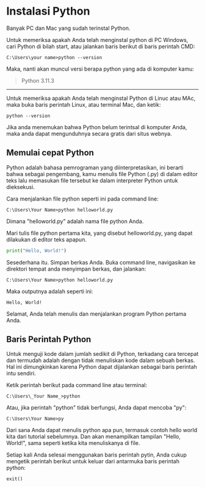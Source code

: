 # Instalasi Python
Banyak PC dan Mac yang sudah terinstal Python.

Untuk memeriksa apakah Anda telah menginstal python di PC Windows, cari Python di bilah start, atau jalankan baris berikut di baris perintah CMD:

```shell
C:\Users\your name>python --version
```
Maka, nanti akan muncul versi berapa python yang ada di komputer kamu:
> Python 3.11.3

---
Untuk memeriksa apakah Anda telah menginstal Python di Linuc atau MAc, maka buka baris perintah Linux, atau terminal Mac, dan ketik:

```shell
python --version
```

Jika anda menemukan bahwa Python belum terintsal di komputer Anda, maka anda dapat mengunduhnya secara gratis dari situs webnya.

## Memulai cepat Python
Python adalah bahasa pemrograman yang diinterpretasikan, ini berarti bahwa sebagai pengembang, kamu menulis file Python (.py) di dalam editor teks lalu memasukan file tersebut ke dalam interpreter Python untuk dieksekusi.

Cara menjalankan file python seperti ini pada command line:

```shell
C:\Users\Your Name>python helloworld.py
```

Dimana "helloworld.py" adalah nama file python Anda.

Mari tulis file python pertama kita, yang disebut helloworld.py, yang dapat dilakukan di editor teks apapun.

```py
print("Hello, World!")
```

Sesederhana itu. Simpan berkas Anda. Buka command line, navigasikan ke direktori tempat anda menyimpan berkas, dan jalankan:

```shell
C:\Users\Your Name>python helloworld.py
```

Maka outputnya adalah seperti ini:

```
Hello, World!
```

Selamat, Anda telah menulis dan menjalankan program Python pertama Anda.
## Baris Perintah Python
Untuk menguji kode dalam jumlah sedikit di Python, terkadang cara tercepat dan termudah adalah dengan tidak menuliskan kode dalam sebuah berkas. Hal ini dimungkinkan karena Python dapat dijalankan sebagai baris perintah intu sendiri.

Ketik perintah berikut pada command line atau terminal:

```shell
C:\Users\_Your Name_>python
```

Atau, jika perintah "python" tidak berfungsi, Anda dapat mencoba "py":

```shell
C:\Users\Your Name>py
```

Dari sana Anda dapat menulis python apa pun, termasuk contoh hello world kita dari tutorial sebelumnya. Dan akan menampilkan tampilan "Hello, World!", sama seperti ketika kita menuliskanya di file.

Setiap kali Anda selesai menggunakan baris perintah pytin, Anda cukup mengetik perintah berikut untuk keluar dari antarmuka baris perintah python:

```shell
exit()
```
